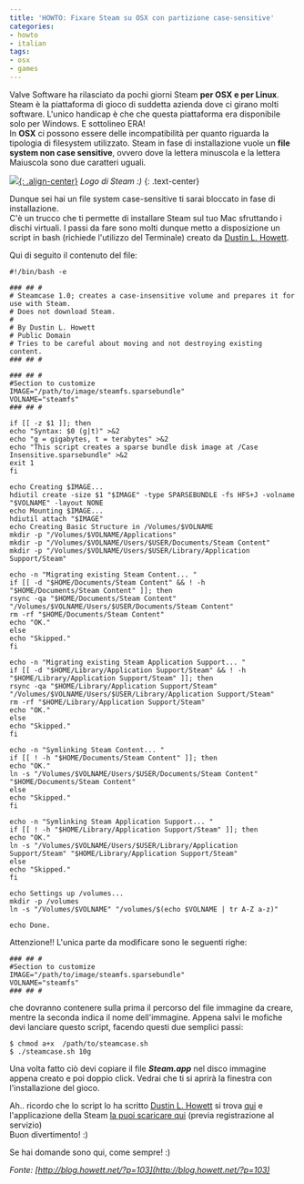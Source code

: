 ```yaml
---
title: 'HOWTO: Fixare Steam su OSX con partizione case-sensitive'
categories:
- howto
- italian
tags:
- osx
- games
---
```

Valve Software ha rilasciato da pochi giorni Steam **per OSX e per Linux**.
Steam è la piattaforma di gioco di suddetta azienda dove ci girano molti
software. L'unico handicap è che che questa piattaforma era disponibile solo
per Windows. E sottolineo ERA!  
In **OSX** ci possono essere delle incompatibilità per quanto riguarda la
tipologia di filesystem utilizzato. Steam in fase di installazione vuole un
**file system non case sensitive**, ovvero dove la lettera minuscola e la
lettera Maiuscola sono due caratteri uguali.

[![]({{site.url}}/assets/images/logo_steam.jpg){: .align-center}]({{site.url}}/assets/images/logo_steam.jpg)
_Logo di Steam :)_
{: .text-center}

Dunque sei hai un file system case-sensitive ti sarai bloccato in fase di
installazione.  
C'è un trucco che ti permette di installare Steam sul tuo Mac sfruttando i
dischi virtuali. I passi da fare sono molti dunque metto a disposizione un
script in bash (richiede l'utilizzo del Terminale) creato da [Dustin L.
Howett](http://blog.howett.net).

Qui di seguito il contenuto del file:

```
#!/bin/bash -e

### ## #
# Steamcase 1.0; creates a case-insensitive volume and prepares it for use with Steam.
# Does not download Steam.
#
# By Dustin L. Howett
# Public Domain
# Tries to be careful about moving and not destroying existing content.
### ## #

### ## #
#Section to customize
IMAGE="/path/to/image/steamfs.sparsebundle"
VOLNAME="steamfs"
### ## #

if [[ -z $1 ]]; then
echo "Syntax: $0 (g|t)" >&2
echo "g = gigabytes, t = terabytes" >&2
echo "This script creates a sparse bundle disk image at /Case Insensitive.sparsebundle" >&2
exit 1
fi

echo Creating $IMAGE...
hdiutil create -size $1 "$IMAGE" -type SPARSEBUNDLE -fs HFS+J -volname "$VOLNAME" -layout NONE
echo Mounting $IMAGE...
hdiutil attach "$IMAGE"
echo Creating Basic Structure in /Volumes/$VOLNAME
mkdir -p "/Volumes/$VOLNAME/Applications"
mkdir -p "/Volumes/$VOLNAME/Users/$USER/Documents/Steam Content"
mkdir -p "/Volumes/$VOLNAME/Users/$USER/Library/Application Support/Steam"

echo -n "Migrating existing Steam Content... "
if [[ -d "$HOME/Documents/Steam Content" && ! -h "$HOME/Documents/Steam Content" ]]; then
rsync -qa "$HOME/Documents/Steam Content" "/Volumes/$VOLNAME/Users/$USER/Documents/Steam Content"
rm -rf "$HOME/Documents/Steam Content"
echo "OK."
else
echo "Skipped."
fi

echo -n "Migrating existing Steam Application Support... "
if [[ -d "$HOME/Library/Application Support/Steam" && ! -h "$HOME/Library/Application Support/Steam" ]]; then
rsync -qa "$HOME/Library/Application Support/Steam" "/Volumes/$VOLNAME/Users/$USER/Library/Application Support/Steam"
rm -rf "$HOME/Library/Application Support/Steam"
echo "OK."
else
echo "Skipped."
fi

echo -n "Symlinking Steam Content... "
if [[ ! -h "$HOME/Documents/Steam Content" ]]; then
echo "OK."
ln -s "/Volumes/$VOLNAME/Users/$USER/Documents/Steam Content" "$HOME/Documents/Steam Content"
else
echo "Skipped."
fi

echo -n "Symlinking Steam Application Support... "
if [[ ! -h "$HOME/Library/Application Support/Steam" ]]; then
echo "OK."
ln -s "/Volumes/$VOLNAME/Users/$USER/Library/Application Support/Steam" "$HOME/Library/Application Support/Steam"
else
echo "Skipped."
fi

echo Settings up /volumes...
mkdir -p /volumes
ln -s "/Volumes/$VOLNAME" "/volumes/$(echo $VOLNAME | tr A-Z a-z)"

echo Done.
```
  
Attenzione!! L'unica parte da modificare sono le seguenti righe:

```
### ## #
#Section to customize
IMAGE="/path/to/image/steamfs.sparsebundle"
VOLNAME="steamfs"
### ## #
```
  
che dovranno contenere sulla prima il percorso del file immagine da creare,
mentre la seconda indica il nome dell'immagine. Appena salvi le mofiche devi
lanciare questo script, facendo questi due semplici passi:

```
$ chmod a+x  /path/to/steamcase.sh  
$ ./steamcase.sh 10g
```

Una volta fatto ciò devi copiare il file _**Steam.app**_ nel disco immagine
appena creato e poi doppio click. Vedrai che ti si aprirà la finestra con
l'installazione del gioco.

Ah.. ricordo che lo script lo ha scritto [Dustin L.
Howett](http://blog.howett.net) si trova 
[qui]({{site.url}}/files/steamcase.sh) e l'applicazione della Steam
[la puoi scaricare qui](http://store.steampowered.com/) (previa registrazione
al servizio)  
Buon divertimento! :)

Se hai domande sono qui, come sempre! :)

_Fonte: [http://blog.howett.net/?p=103](http://blog.howett.net/?p=103)_

